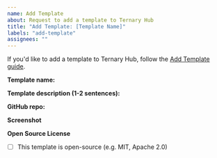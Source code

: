 ```yaml
---
name: Add Template
about: Request to add a template to Ternary Hub
title: "Add Template: [Template Name]"
labels: "add-template"
assignees: ""
---
```


If you'd like to add a template to Ternary Hub, follow the [Add Template guide](https://https://ternary-pre-domain.vercel.app/docs/templates/add-template).

**Template name:**

**Template description (1-2 sentences):**

**GitHub repo:**

**Screenshot**

<!-- Please attach a screenshot of your template in action -->

**Open Source License**

- [ ] This template is open-source (e.g. MIT, Apache 2.0)
